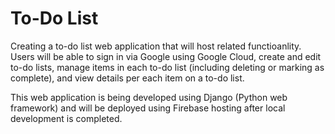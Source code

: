# To-Do List
 
Creating a to-do list web application that will host related functioanlity. Users will be able to sign in via Google using Google Cloud, create and edit to-do lists, manage items in each to-do list (including deleting or marking as complete), and view details per each item on a to-do list. 

This web application is being developed using Django (Python web framework) and will be deployed using Firebase hosting after local development is completed.
